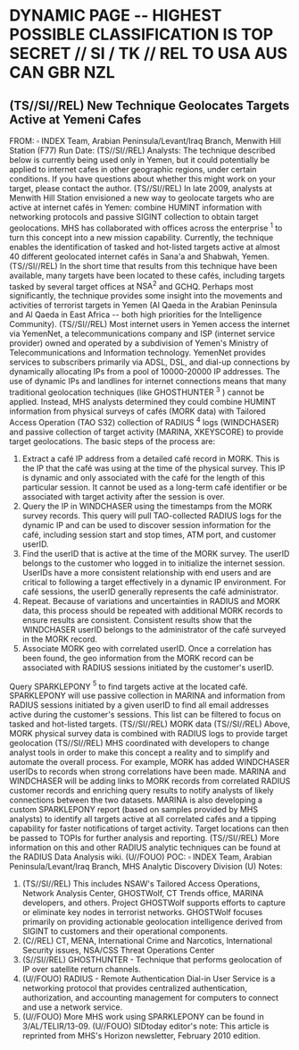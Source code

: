 # DYNAMIC PAGE -- HIGHEST POSSIBLE CLASSIFICATION IS TOP SECRET // SI / TK // REL TO USA AUS CAN GBR NZL 

## (TS//SI//REL) New Technique Geolocates Targets Active at Yemeni Cafes

FROM: $\square$
INDEX Team, Arabian Peninsula/Levant/Iraq Branch, Menwith Hill Station (F77)
Run Date:
(TS//SI//REL) Analysts: The technique described below is currently being used only in Yemen, but it could potentially be applied to internet cafes in other geographic regions, under certain conditions. If you have questions about whether this might work on your target, please contact the author.
(TS//SI//REL) In late 2009, analysts at Menwith Hill Station envisioned a new way to geolocate targets who are active at internet cafés in Yemen: combine HUMINT information with networking protocols and passive SIGINT collection to obtain target geolocations. MHS has collaborated with offices across the enterprise ${ }^{1}$ to turn this concept into a new mission capability. Currently, the technique enables the identification of tasked and hot-listed targets active at almost 40 different geolocated internet cafés in Sana'a and Shabwah, Yemen.
(TS//SI//REL) In the short time that results from this technique have been available, many targets have been located to these cafés, including targets tasked by several target offices at $\mathrm{NSA}^{2}$ and GCHQ. Perhaps most significantly, the technique provides some insight into the movements and activities of terrorist targets in Yemen (Al Qaeda in the Arabian Peninsula and Al Qaeda in East Africa -- both high priorities for the Intelligence Community).
(TS//SI//REL) Most internet users in Yemen access the internet via YemenNet, a telecommunications company and ISP (internet service provider) owned and operated by a subdivision of Yemen's Ministry of Telecommunications and Information technology. YemenNet provides services to subscribers primarily via ADSL, DSL, and dial-up connections by dynamically allocating IPs from a pool of 10000-20000 IP addresses. The use of dynamic IPs and landlines for internet connections means that many traditional geolocation techniques (like GHOSTHUNTER ${ }^{3}$ ) cannot be applied. Instead, MHS analysts determined they could combine HUMINT information from physical surveys of cafés (MORK data) with Tailored Access Operation (TAO S32) collection of RADIUS ${ }^{4}$ logs (WINDCHASER) and passive collection of target activity (MARINA, XKEYSCORE) to provide target geolocations. The basic steps of the process are:

1. Extract a café IP address from a detailed café record in MORK. This is the IP that the café was using at the time of the physical survey. This IP is dynamic and only associated with the café for the length of this particular session. It cannot be used as a long-term café identifier or be associated with target activity after the session is over.
2. Query the IP in WINDCHASER using the timestamps from the MORK survey records. This query will pull TAO-collected RADIUS logs for the dynamic IP and can be used to discover session information for the café, including session start and stop times, ATM port, and customer userID.
3. Find the userID that is active at the time of the MORK survey. The userID belongs to the customer who logged in to initialize the internet session. UserIDs have a more consistent relationship with end users and are critical to following a target effectively in a dynamic IP environment. For café sessions, the userID generally represents the café administrator.
4. Repeat. Because of variations and uncertainties in RADIUS and MORK data, this process should be repeated with additional MORK records to ensure results are consistent. Consistent results show that the WINDCHASER userID belongs to the administrator of the café surveyed in the MORK record.
5. Associate MORK geo with correlated userID. Once a correlation has been found, the geo information from the MORK record can be associated with RADIUS sessions initiated by the customer's userID.

Query SPARKLEPONY ${ }^{5}$ to find targets active at the located café. SPARKLEPONY will use passive collection in MARINA and information from RADIUS sessions initiated by a given userID to find all email addresses active during the customer's sessions. This list can be filtered to focus on tasked and hot-listed targets.
(TS//SI//REL) MORK data
(TS//SI//REL) Above, MORK physical survey data is combined with RADIUS logs to provide target geolocation
(TS//SI//REL) MHS coordinated with developers to change analyst tools in order to make this concept a reality and to simplify and automate the overall process. For example, MORK has added WINDCHASER userIDs to records when strong correlations have been made. MARINA and WINDCHASER will be adding links to MORK records from correlated RADIUS customer records and enriching query results to notify analysts of likely connections between the two datasets. MARINA is also developing a custom SPARKLEPONY report (based on samples provided by MHS analysts) to identify all targets active at all correlated cafés and a tipping capability for faster notifications of target activity. Target locations can then be passed to TOPIs for further analysis and reporting.
(TS//SI//REL) More information on this and other RADIUS analytic techniques can be found at the RADIUS Data Analysis wiki.
(U//FOUO) POC: $\square$ INDEX Team, Arabian Peninsula/Levant/Iraq Branch, MHS Analytic Discovery Division
(U) Notes:

1. (TS//SI//REL) This includes NSAW's Tailored Access Operations, Network Analysis Center, GHOSTWolf, CT Trends office, MARINA developers, and others. Project GHOSTWolf supports efforts to capture or eliminate key nodes in terrorist networks. GHOSTWolf focuses primarily on providing actionable geolocation intelligence derived from SIGINT to customers and their operational components.
2. (C//REL) CT, MENA, International Crime and Narcotics, International Security issues, NSA/CSS Threat Operations Center
3. (S//SI//REL) GHOSTHUNTER - Technique that performs geolocation of IP over satellite return channels.
4. (U//FOUO) RADIUS - Remote Authentication Dial-in User Service is a networking protocol that provides centralized authentication, authorization, and accounting management for computers to connect and use a network service.
5. (U//FOUO) More MHS work using SPARKLEPONY can be found in 3/AL/TELIR/13-09.
(U//FOUO) SIDtoday editor's note: This article is reprinted from MHS's Horizon newsletter, February 2010 edition.
